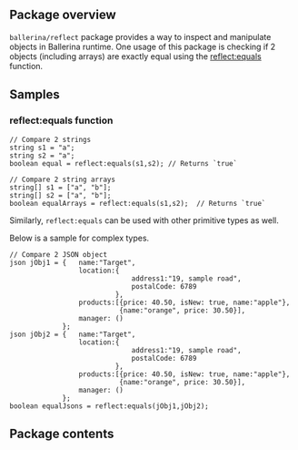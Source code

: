## Package overview

`ballerina/reflect` package provides a way to inspect and manipulate objects in Ballerina runtime. One usage of this package is checking if 2 objects (including arrays) are exactly equal using the [reflect:equals](reflect.html#equals) function. 

## Samples

### reflect:equals function

```ballerina
// Compare 2 strings
string s1 = "a";
string s2 = "a";
boolean equal = reflect:equals(s1,s2); // Returns `true`

// Compare 2 string arrays
string[] s1 = ["a", "b"];
string[] s2 = ["a", "b"];
boolean equalArrays = reflect:equals(s1,s2);  // Returns `true`
```

Similarly, `reflect:equals` can be used with other primitive types as well. 

Below is a sample for complex types.

```ballerina
// Compare 2 JSON object
json jObj1 = {   name:"Target",
                 location:{
                              address1:"19, sample road",
                              postalCode: 6789
                          },
                 products:[{price: 40.50, isNew: true, name:"apple"},
                           {name:"orange", price: 30.50}],
                 manager: ()
             };
json jObj2 = {   name:"Target",
                 location:{
                              address1:"19, sample road",
                              postalCode: 6789
                          },
                 products:[{price: 40.50, isNew: true, name:"apple"},
                           {name:"orange", price: 30.50}],
                 manager: ()
             };
boolean equalJsons = reflect:equals(jObj1,jObj2);
```

## Package contents

